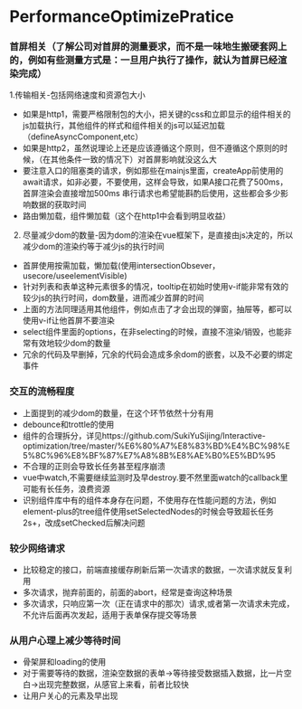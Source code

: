 # PerformanceOptimizePratice

### 首屏相关（了解公司对首屏的测量要求，而不是一味地生搬硬套网上的，例如有些测量方式是：一旦用户执行了操作，就认为首屏已经渲染完成）

1.传输相关-包括网络速度和资源包大小
  - 如果是http1，需要严格限制包的大小，把关键的css和立即显示的组件相关的js加载执行，其他组件的样式和组件相关的js可以延迟加载（defineAsyncComponent,etc）
  - 如果是http2，虽然说理论上还是应该遵循这个原则，但不遵循这个原则的时候，（在其他条件一致的情况下）对首屏影响就没这么大
  - 要注意入口的阻塞类的请求，例如那些在mainjs里面，createApp前使用的await请求，如非必要，不要使用，这样会导致，如果A接口花费了500ms，首屏渲染会直接增加500ms
  串行请求也希望能斟酌后使用，这些都会多少影响数据的获取时间
  - 路由懒加载，组件懒加载（这个在http1中会看到明显收益）

2. 尽量减少dom的数量-因为dom的渲染在vue框架下，是直接由js决定的，所以减少dom的渲染约等于减少js的执行时间
- 首屏使用按需加载，懒加载(使用intersectionObsever，usecore/useelementVisible)
- 针对列表和表单这种元素很多的情况，tooltip在初始时使用v-if能非常有效的较少js的执行时间，dom数量，进而减少首屏的时间
- 上面的方法同理适用其他组件，例如点击了才会出现的弹窗，抽屉等，都可以使用v-if让他首屏不要渲染
- select组件里面的options，在非selecting的时候，直接不渲染/销毁，也能非常有效地较少dom的数量
- 冗余的代码及早删掉，冗余的代码会造成多余dom的嵌套，以及不必要的绑定事件

### 交互的流畅程度

- 上面提到的减少dom的数量，在这个环节依然十分有用
- debounce和trottle的使用
- 组件的合理拆分，详见https://github.com/SukiYuSijing/Interactive-optimization/tree/master/%E6%80%A7%E8%83%BD%E4%BC%98%E5%8C%96%E8%BF%87%E7%A8%8B%E8%AE%B0%E5%BD%95
- 不合理的正则会导致长任务甚至程序崩溃 
- vue中watch,不需要继续监测时及早destroy.要不然里面watch的callback里可能有长任务，浪费资源
- 识别组件库中有的组件本身存在问题，不使用存在性能问题的方法，例如element-plus的tree组件使用setSelectedNodes的时候会导致超长任务2s+，改成setChecked后解决问题

### 较少网络请求
- 比较稳定的接口，前端直接缓存刷新后第一次请求的数据，一次请求就反复利用 
- 多次请求，抛弃前面的，前面的abort，经常是查询这种场景 
- 多次请求，只响应第一次（正在请求中的那次）请求,或者第一次请求未完成，不允许后面再次发起，适用于表单保存提交等场景

### 从用户心理上减少等待时间

- 骨架屏和loading的使用
- 对于需要等待的数据，渲染空数据的表单->等待接受数据插入数据，比一片空白->出现完整数据，从感官上来看，前者比较快
- 让用户关心的元素及早出现
